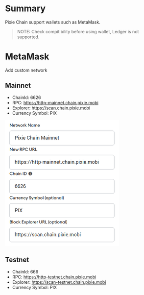 # Summary

Pixie Chain support wallets such as MetaMask.

> NOTE: Check compitibility before using wallet, Ledger is not supported.

# MetaMask

Add custom network

## Mainnet

- ChainId: 6626
- RPC: https://http-mainnet.chain.pixie.mobi
- Explorer: https://scan.chain.pixie.mobi
- Currency Symbol: PIX

![metamask](images/metamask_en.png)

## Testnet

- ChainId: 666
- RPC: https://http-testnet.chain.pixie.mobi
- Explorer: https://scan-testnet.chain.pixie.mobi
- Currency Symbol: PIX
